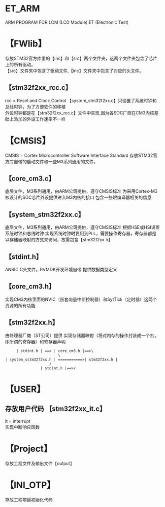 ET_ARM
=
ARM PROGRAM FOR LCM (LCD Module) ET (Electronic Test)

【FWlib】
=
存放STM32官方库里的【inc】和【src】两个文件夹，这两个文件夹包含了芯片上的所有驱动。  
【src】文件夹中包含了驱动文件,【inc】文件夹中包含了对应的头文件。

【stm32f2xx_rcc.c】
-
rcc = Reset and Clock Control
【system_stm32f2xx.c】只设置了系统时钟和总线时钟，为了方便软件的移植  
外设时钟都是在【stm32f2xx_rcc.c】文件中实现,因为各SOC厂商在CM3内核基础上添加的外设工作速率不一样

【CMSIS】
=
CMSIS = Cortex Microcontroller Software Interface Standard
存放STM32官方库自带的启动文件和一些M3系列通用的文件。

【core_cm3.c】
-
底层文件，M3系列通用，由ARM公司提供，遵守CMSIS标准
为采用Cortex-M3核设计的SOC芯片外设提供进入M3内核的接口
包含一些跟编译器相关的信息

【system_stm32f2xx.c】
-
底层文件，M3系列通用，由ARM公司提供，遵守CMSIS标准
根据HSE或HSI设置系统时钟和总线时钟
实现系统时钟时要用到PLL，需要操作寄存器，寄存器都是以存储器映射的方式来访问，故需包含【stm32f2xx.h】

【stdint.h】
-
ANSIC C头文件，RVMDK开发环境自带
提供数据类型定义

【core_cm3.h】
-
实现CM3内核里面的NVIC（嵌套向量中断控制器）和SytTick（定时器）这两个资源的所有功能

【stm32f2xx.h】
-
由处理器厂商（ST公司）提供
实现存储器映射（将对内存的操作封装成一个宏，即所谓的寄存器）和寄存器声明

	     | stdint.h | ==> | core_cm3.h |==>\  
	     					\
	| system_sstm32f2xx.h | ===========>| stm32f2xx.h |  
						/
			        | stdint.h |==>/  
				

【USER】
=
存放用户代码
【stm32f2xx_it.c】
-
it = interrupt  
实现中断响应函数


【Project】
=
存放工程文件及输出文件【output】



【INI_OTP】
=
存放工程项目初始化代码





